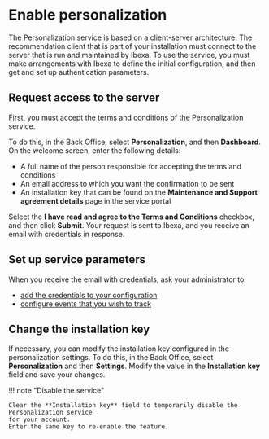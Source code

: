# Enable personalization

The Personalization service is based on a client-server architecture.
The recommendation client that is part of your installation must connect to 
the server that is run and maintained by Ibexa.
To use the service, you must make arrangements with Ibexa to define the initial 
configuration, and then get and set up authentication parameters.

## Request access to the server

First, you must accept the terms and conditions of the Personalization service.

To do this, in the Back Office, select **Personalization**, and then **Dashboard**.
On the welcome screen, enter the following details:

- A full name of the person responsible for accepting the terms and conditions
- An email address to which you want the confirmation to be sent
- An installation key that can be found on the **Maintenance and Support agreement details** page in the service portal

Select the **I have read and agree to the Terms and Conditions** checkbox, and then click **Submit**.
Your request is sent to Ibexa, and you receive an email with credentials in response.

## Set up service parameters

When you receive the email with credentials, ask your administrator to:

- [add the credentials to your configuration](https://doc.ibexa.co/en/latest/guide/personalization/enabling_personalization/#set-up-customer-credentials)
- [configure events that you wish to track](https://doc.ibexa.co/en/latest/guide/personalization/enabling_personalization/#set-up-item-type-tracking)

## Change the installation key

If necessary, you can modify the installation key configured in the personalization settings.
To do this, in the Back Office, select **Personalization** and then **Settings**.
Modify the value in the **Installation key** field and save your changes.

!!! note "Disable the service"

    Clear the **Installation key** field to temporarily disable the Personalization service 
    for your account.
    Enter the same key to re-enable the feature.
